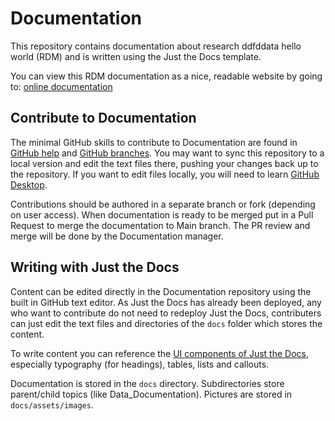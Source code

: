 # Documentation

This repository contains documentation about research ddfddata hello world (RDM) and is written using the Just the Docs template.

You can view this RDM documentation as a nice, readable website by going to: [online documentation](https://climatesmartagcollab.github.io/Documentation-en/)

## Contribute to Documentation

The minimal GitHub skills to contribute to Documentation are found in [GitHub help](https://climatesmartagcollab.github.io/Documentation-en/github/) and [GitHub branches](https://climatesmartagcollab.github.io/Documentation-en/github/branches.html). You may want to sync this repository to a local version and edit the text files there, pushing your changes back up to the repository. If you want to edit files locally, you will need to learn [GitHub Desktop](https://climatesmartagcollab.github.io/Documentation-en/github/githubdesktop.html).

Contributions should be authored in a separate branch or fork (depending on user access). When documentation is ready to be merged put in a Pull Request to merge the documentation to Main branch. The PR review and merge will be done by the Documentation manager. 

## Writing with Just the Docs

Content can be edited directly in the Documentation repository using the built in GitHub text editor. As Just the Docs has already been deployed, any who want to contribute do not need to redeploy Just the Docs, contributers can just edit the text files and directories of the `docs` folder which stores the content. 

To write content you can reference the [UI components of Just the Docs](https://just-the-docs.com/docs/ui-components/), especially typography (for headings), tables, lists and callouts.

Documentation is stored in the `docs` directory. Subdirectories store parent/child topics (like Data_Documentation). Pictures are stored in `docs/assets/images`.
